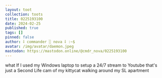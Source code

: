 ```yaml
---
layout: toot
collection: toots
title: 0225193100
date: 2024-02-25
published: true
tags: []
pinned: false
author: ⸸ commander ░ nova ⸸ :~$
avatar: /img/avatar/daemon.jpeg
mastodon: https://mastodon.online/@cmdr_nova/0225193100
---
```


what If I used my Windows laptop to setup a 24/7 stream to Youtube that's just a Second Life cam of my kittycat walking around my SL apartment
